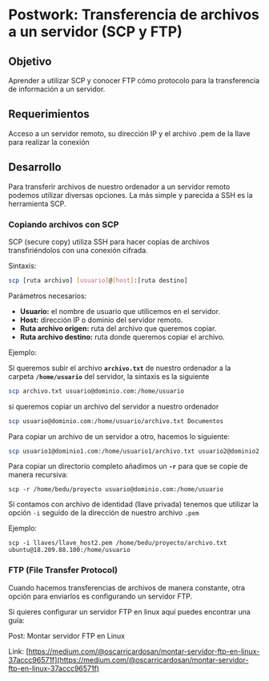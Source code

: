 # Postwork: Transferencia de archivos a un servidor (SCP y FTP)

## Objetivo

Aprender a utilizar SCP y conocer FTP cómo protocolo para la transferencia de información a un servidor.

## Requerimientos

Acceso a un servidor remoto, su dirección IP y el archivo .pem de la llave para realizar la conexión

## Desarrollo

Para transferir archivos de nuestro ordenador a un servidor remoto podemos utilizar diversas opciones. La más simple y parecida a SSH es la herramienta SCP.

### Copiando archivos con SCP

SCP (secure copy) utiliza SSH para hacer copias  de archivos transfiriéndolos con una conexión cifrada.

Sintaxis:

```bash
scp [ruta archivo] [usuario]@[host]:[ruta destino]
```

Parámetros necesarios:

- **Usuario:** el nombre de usuario que utilicemos en el servidor.
- **Host:** dirección IP o dominio del servidor remoto.
- **Ruta archivo origen:** ruta del archivo que queremos copiar.
- **Ruta archivo destino:** ruta donde queremos copiar el archivo.

Ejemplo:

Si queremos subir el archivo **`archivo.txt`** de nuestro ordenador a la carpeta **`/home/usuario`** del servidor, la sintaxis es la siguiente

```bash
scp archivo.txt usuario@dominio.com:/home/usuario
```

si queremos copiar un archivo del servidor a nuestro ordenador

```bash
scp usuario@dominio.com:/home/usuario/archivo.txt Documentos
```

Para copiar un archivo de un servidor a otro, hacemos lo siguiente:

```bash
scp usuario1@dominio1.com:/home/usuario1/archivo.txt usuario2@dominio2.com:/home/usuario2/
```

Para copiar un directorio completo añadimos un **`-r`** para que se copie de manera recursiva:

```
scp -r /home/bedu/proyecto usuario@dominio.com:/home/usuario
```

Si contamos con archivo de identidad (llave privada) tenemos que utilizar la opción `-i` seguido de la dirección de nuestro archivo `.pem`

Ejemplo:

```
scp -i llaves/llave_host2.pem /home/bedu/proyecto/archivo.txt ubuntu@18.209.88.100:/home/usuario
```

### FTP (File Transfer Protocol)

Cuando hacemos transferencias de archivos de manera constante, otra opción para enviarlos es configurando un servidor FTP.

Si quieres configurar un servidor FTP en linux aquí puedes encontrar una guía:

Post: Montar servidor FTP en Linux

Link: [https://medium.com/@oscarricardosan/montar-servidor-ftp-en-linux-37accc96571f](https://medium.com/@oscarricardosan/montar-servidor-ftp-en-linux-37accc96571f)